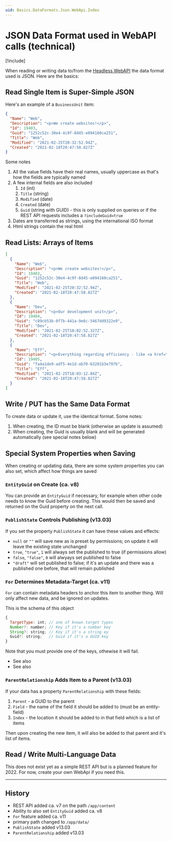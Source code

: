 ```yaml
---
uid: Basics.DataFormats.Json.WebApi.Index
---
```


# JSON Data Format used in WebAPI calls (technical)

[!include[](~/basics/stack/_shared-float-summary.md)]
<style>.context-box-summary .format-json-headless { visibility: visible; } </style>

When reading or writing data to/from the [Headless WebAPI](xref:WebApi.Headless.Index) the data format used is JSON. Here are the basics:

## Read Single Item is Super-Simple JSON

Here's an example of a `BusinessUnit` item:

```json
{
  "Name": "Web",
  "Description": "<p>We create websites!</p>",
  "Id": 19403,
  "Guid": "1252c52c-30e4-4c9f-8d45-e094160ca251",
  "Title": "Web",
  "Modified": "2021-02-25T20:32:52.94Z",
  "Created": "2021-02-18T20:47:58.827Z"
}
```

Some notes

1. All the value fields have their real names, usually uppercase as that's how the fields are typically named
1. A few internal fields are also included
    1. `Id` (int)
    1. `Title` (string)
    1. `Modified` (date)
    1. `Created` (date)
    1. `Guid` (string with GUID) - this is only supplied on queries or if the REST API requests includes a `?includeGuid=true`
1. Dates are transferred as strings, using the international ISO format
1. Html strings contain the real html

## Read Lists: Arrays of Items

```json
[
  {
    "Name": "Web",
    "Description": "<p>We create websites!</p>",
    "Id": 19403,
    "Guid": "1252c52c-30e4-4c9f-8d45-e094160ca251",
    "Title": "Web",
    "Modified": "2021-02-25T20:32:52.94Z",
    "Created": "2021-02-18T20:47:58.827Z"
  },
  {
    "Name": "Dev",
    "Description": "<p>Our development unit</p>",
    "Id": 19404,
    "Guid": "c89cb53b-0f7b-441a-9e6c-5467dd9322e9",
    "Title": "Dev",
    "Modified": "2021-02-25T18:02:52.327Z",
    "Created": "2021-02-18T20:47:58.827Z"
  },
  {
    "Name": "Eff",
    "Description": "<p>Everything regarding efficiency - like <a href=\"https://sphosting.ch\" target=\"_blank\" rel=\"noopener\">SharePoint</a>, Word &amp; Excel automation, <a href=\"https://azing.org\" target=\"_blank\" rel=\"noopener\">azing.org</a></p>",
    "Id": 19405,
    "Guid": "fa4a1de9-adf5-4e1d-ab70-63281b3e797b",
    "Title": "Eff",
    "Modified": "2021-02-25T18:03:12.84Z",
    "Created": "2021-02-18T20:47:58.827Z"
  }
]
```

## Write / PUT has the Same Data Format

To create data or update it, use the identical format. Some notes:

1. When creating, the ID must be blank (otherwise an update is assumed)
1. When creating, the Guid is usually blank and will be generated automatically (see special notes below)



## Special System Properties when Saving

When creating or updating data, there are some system properties you can also set, which affect how things are saved

### `EntityGuid` on Create (ca. v8)

You can provide an `EntityGuid` if necessary, for example when other code needs to know the Guid before creating. 
This would then be saved and returned on the Guid property on the next call.


### `PublishState` Controls Publishing (v13.03)

If you set the property `PublishState` it can have these values and effects:

* `null` or `""` will save new as is preset by permissions; on update it will leave the existing state unchanged
* `true`, `"true"`, `1` will always set the published to true (if permissions allow)
* `false`, `"false"`, `0` will alwyays set published to false
* `"draft"` will set published to false; if it's an update and there was a published one before, that will remain published


### `For` Determines Metadata-Target (ca. v11)

`For` can contain metadata headers to anchor this item to another thing. Will only affect new data, and be ignored on updates. 

This is the schema of this object

```js
{
  TargetType: int; // one of known target types
  Number?: number; // Key if it's a number key
  String?: string; // Key if it's a string ey
  Guid?: string;   // Guid if it's a GUID key
}
```

Note that you must provide one of the keys, othewise it will fail. 

* See also [](xref:Basics.Metadata.TargetTypes)
* See also [](xref:JsCode.2sxcApi.Sxc.Data)


### `ParentRelationship` Adds Item to a Parent (v13.03)

If your data has a property `ParentRelationship` with these fields:

1. `Parent` - a GUID to the parent
1. `Field` - the name of the field it should be added to (must be an entity-field)
1. `Index` - the location it should be added to in that field which is a list of items

Then upon creating the new item, it will also be added to that parent and it's list of items. 


## Read / Write Multi-Language Data

This does not exist yet as a simple REST API but is a planned feature for 2022. For now, create your own WebApi if you need this.

---

## History

* REST API added ca. v7 on the path `/app/content`
* Ability to also set `EntityGuid` added ca. v8
* `For` feature added ca. v11
* primary path changed to `/app/data/`
* `PublishState` added v13.03
* `ParentRelationship` added v13.03